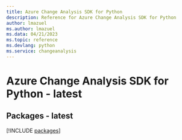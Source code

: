 ```yaml
---
title: Azure Change Analysis SDK for Python
description: Reference for Azure Change Analysis SDK for Python
author: lmazuel
ms.author: lmazuel
ms.data: 04/21/2023
ms.topic: reference
ms.devlang: python
ms.service: changeanalysis
---
```

# Azure Change Analysis SDK for Python - latest
## Packages - latest
[!INCLUDE [packages](change-analysis-index.md)]
